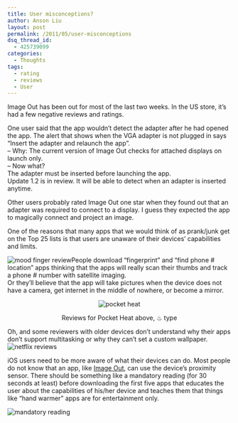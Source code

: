 ```yaml
---
title: User misconceptions?
author: Anson Liu
layout: post
permalink: /2011/05/user-misconceptions
dsq_thread_id:
  - 425739099
categories:
  - Thoughts
tags:
  - rating
  - reviews
  - User
---
```

Image Out has been out for most of the last two weeks. In the US store, it&#8217;s had a few negative reviews and ratings.

One user said that the app wouldn&#8217;t detect the adapter after he had opened the app. The alert that shows when the VGA adapter is not plugged in says &#8220;Insert the adapter and relaunch the app&#8221;.  
&#8211; Why: The current version of Image Out checks for attached displays on launch only.  
&#8211; Now what?  
The adapter must be inserted before launching the app.  
Update 1.2 is in review. It will be able to detect when an adapter is inserted anytime.

Other users probably rated Image Out one star when they found out that an adapter was required to connect to a display. I guess they expected the app to magically connect and project an image.

<p style="text-align: left;">
  One of the reasons that many apps that we would think of as prank/junk get on the Top 25 lists is that users are unaware of their devices&#8217; capabilities and limits. <p style="text-align: center;">
    <!--more-->
  </p>
  
  <p>
    <img class="alignleft" title="mood finger" src="https://i0.wp.com/apparentetch.com/wp-content/uploads/2011/05/mood-finger.png?resize=300%2C338" alt="mood finger review" data-recalc-dims="1" />People download &#8220;fingerprint&#8221; and &#8220;find phone # location&#8221; apps thinking that the apps will really scan their thumbs and track a phone # number with satellite imaging.<br /> Or they&#8217;ll believe that the app will take pictures when the device does not have a camera, get internet in the middle of nowhere, or become a mirror.
  </p>
  
  <p style="text-align: center;">
    <img class=" aligncenter" title="pocket heat" src="https://i0.wp.com/apparentetch.com/wp-content/uploads/2011/05/pocket-heat.png?resize=404%2C131" alt="pocket heat" data-recalc-dims="1" />
  </p>
  
  <p style="text-align: center;">
    Reviews for Pocket Heat above, ♨ type
  </p>
  
  <p style="text-align: left;">
    Oh, and some reviewers with older devices don&#8217;t understand why their apps don&#8217;t support multitasking or why they can&#8217;t set a custom wallpaper.<img class="aligncenter size-full wp-image-646" title="netflix" src="https://i2.wp.com/apparentetch.com/wp-content/uploads/2011/05/netflix.png?resize=450%2C245" alt="netflix reviews" data-recalc-dims="1" />
  </p>
  
  <p style="text-align: left;">
    iOS users need to be more aware of what their devices can do. Most people do not know that an app, like <a href="http://itunes.apple.com/us/app/image-out/id425323898?mt=8" target="_blank">Image Out</a>, can use the device&#8217;s proximity sensor. There should be something like a mandatory reading (for 30 seconds at least) before downloading the first five apps that educates the user about the capabilities of his/her device and teaches them that things like &#8220;hand warmer&#8221; apps are for entertainment only.
  </p>
  
  <p style="text-align: left;">
    <img class="aligncenter size-full wp-image-670" title="mandatory reading" src="https://i1.wp.com/apparentetch.com/wp-content/uploads/2011/05/mandatory-reading.png?resize=512%2C384" alt="mandatory reading" data-recalc-dims="1" />
  </p>